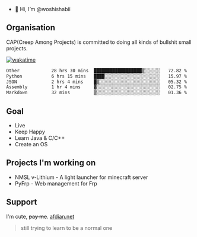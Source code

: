 - 👋 Hi, I’m @woshishabii

## Organisation

CAP(Creep Among Projects) is committed to doing all kinds of bullshit small projects.

[![wakatime](https://wakatime.com/badge/user/34d02784-acc1-4a16-82d7-33fdb53c4ed6.svg)](https://wakatime.com/@34d02784-acc1-4a16-82d7-33fdb53c4ed6)


<!--START_SECTION:waka-->

```txt
Other            28 hrs 30 mins  ██████████████████▒░░░░░░   72.82 %
Python           6 hrs 15 mins   ████░░░░░░░░░░░░░░░░░░░░░   15.97 %
JSON             2 hrs 4 mins    █▒░░░░░░░░░░░░░░░░░░░░░░░   05.32 %
Assembly         1 hr 4 mins     ▓░░░░░░░░░░░░░░░░░░░░░░░░   02.75 %
Markdown         32 mins         ▒░░░░░░░░░░░░░░░░░░░░░░░░   01.36 %
```

<!--END_SECTION:waka-->

## Goal
- Live
- Keep Happy
- Learn Java & C/C++
- Create an OS

## Projects I'm working on

- NMSL v-Lithium - A light launcher for minecraft server
- PyFrp - Web management for Frp


## Support
I'm cute, ~~pay me~~.
[afdian.net](https://afdian.net/a/woshishabi)

> still trying to learn to be a normal one

<!---
woshishabii/woshishabii is a ✨ special ✨ repository because its `README.md` (this file) appears on your GitHub profile.
You can click the Preview link to take a look at your changes.
--->
